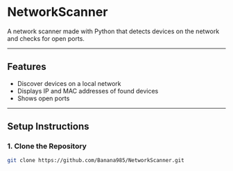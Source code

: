 # **NetworkScanner**

A network scanner made with Python that detects devices on the network and checks for open ports.

---

## **Features**

- Discover devices on a local network
- Displays IP and MAC addresses of found devices
- Shows open ports 

---

## **Setup Instructions**

### **1. Clone the Repository**

```bash
git clone https://github.com/Banana985/NetworkScanner.git
